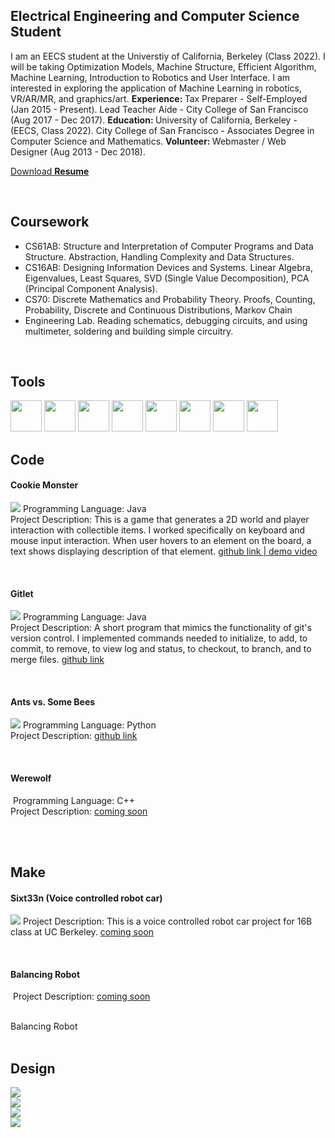 <link type="text/css" rel="stylesheet" href="main.css" />

<h2 id="Top"> Electrical Engineering and Computer Science Student</h2>

<span>
I am an EECS student at the Universtiy of California, Berkeley (Class 2022). I will be taking Optimization Models, Machine Structure, Efficient Algorithm, Machine Learning, Introduction to Robotics and User Interface. I am interested in exploring the application of Machine Learning in robotics, VR/AR/MR, and graphics/art.
<strong> Experience: </strong>
Tax Preparer - Self-Employed (Jan 2015 - Present). 
 Lead Teacher Aide - City College of San Francisco (Aug 2017 - Dec 2017).
<strong>Education: </strong>
University of California, Berkeley - (EECS, Class 2022).
City College of San Francisco - Associates Degree in Computer Science and Mathematics.
<strong> Volunteer: </strong>
Webmaster / Web Designer (Aug 2013 - Dec 2018).
</span>

<p><a href="Resume8_IrvinTancioco-3.pdf">Download <strong>Resume</strong></a></p>

<br>

<!-- Coursework-->
<h2 id="Coursework"> Coursework </h2>

- CS61AB: Structure and Interpretation of Computer Programs and Data Structure. Abstraction, Handling Complexity and Data Structures.
- CS16AB: Designing Information Devices and Systems. Linear Algebra, Eigenvalues, Least Squares, SVD (Single Value Decomposition), PCA (Principal Component Analysis).
- CS70: Discrete Mathematics and Probability Theory. Proofs, Counting, Probability, Discrete and Continuous Distributions, Markov Chain
- Engineering Lab. Reading schematics, debugging circuits, and using multimeter, soldering and building simple circuitry.

<br>

<!-- Tools -->
<h2 id="Tools"> Tools </h2>

<img src="img/python.png" width = "50">
<img src="img/java.png" width = "50">
<img src="img/cplusplus.png" width = "50">
<img src="img/jupyter.png" width = "50">
<img src="img/photoshop.png" width = "50">
<img src="img/illustrator.png" width = "50">
<img src="img/dreamweaver.png" width = "50">
<img src="img/wordpress.png" width = "50">

<br>

<!-- Programming Section -->
<h2 id="Code"> Code </h2>

<div class="gallery">
  <div class="border-round" margin=20 width=10>
    <h4> Cookie Monster </h4>
    <p><img class="side" src="img/cookiemonster.png">
    Programming Language: Java <br>
    Project Description: This is a game that generates a 2D world and player interaction with collectible items. I worked specifically on keyboard and mouse input interaction. When user hovers to an element on the board, a text shows displaying description of that element.
      <a href="https://github.com/itancio/cookiemonster"> github link </a> 
      <a href="https://www.youtube.com/watch?v=ES2n5Quh2KE">  |   demo video </a>
    </p>
    <br>
  </div>
 
   <div class="border-round"> 
    <h4> Gitlet </h4>
    <p><img class="side" src="img/gitlet.png">
    Programming Language: Java <br>
    Project Description: A short program that mimics the functionality of git's version control. I implemented commands needed to initialize, to add, to commit, to remove, to view log and status, to checkout, to branch, and to merge files.
    <a href="https://github.com/itancio/gitlet"> github link </a>
    </p>
    <br>
  </div>

  <div class="border-round"> 
    <h4> Ants vs. Some Bees </h4>
    <p><img class="side" src="img/ants.png">
    Programming Language: Python <br>
    Project Description: 
    <a href="https://github.com/itancio/ants"> github link </a>
    </p>
    <br>
  </div>
 
   <div class="border-round"> 
    <h4> Werewolf </h4>
    <p><img class="side" src="">
    Programming Language: C++ <br>
    Project Description: 
    <a href=""> coming soon </a>
    </p>
    <br>
  </div>
</div>

<br>

 
<!-- Blog Projects -->
<h2 id="Make"> Make </h2>

<div class="gallery">
 <div class="border-round"> 
    <h4> Sixt33n (Voice controlled robot car)</h4>
    <p><img class="side" src="img/sixt33n.png">
    Project Description: This is a voice controlled robot car project for 16B class at UC Berkeley.
    <a href=""> coming soon </a>
    </p>
    <br>
  </div>

  <div class="border-round"> 
    <h4> Balancing Robot </h4>
    <p><img class="side" src="">
    Project Description:
    <a href=""> coming soon </a>
    </p>
    <br>
  </div>
  <div class="border-round"> Balancing Robot
  </div>
</div>

<br>

<!-- Project Graphics -->
<h2 id="Design"> Design </h2>

<div class="gallery">
  <div class="thumbnail short"><a href="img/maker1.png">
    <img src="img/maker1.png"></a></div>
  <div class="thumbnail short"><a href="img/maker2.png">
    <img src="img/maker2.png"></a></div>
  <div class="thumbnail"><a href="img/gala.png">
    <img src="img/gala.png"></a></div>
  <div class="thumbnail"><a href="img/trendbrasil.png">
    <img src="img/trendbrasil.png"></a></div>
</div>









  

